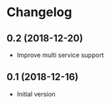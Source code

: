 Changelog
=========

0.2 (2018-12-20)
----------------

- Improve multi service support

0.1 (2018-12-16)
----------------

- Initial version
